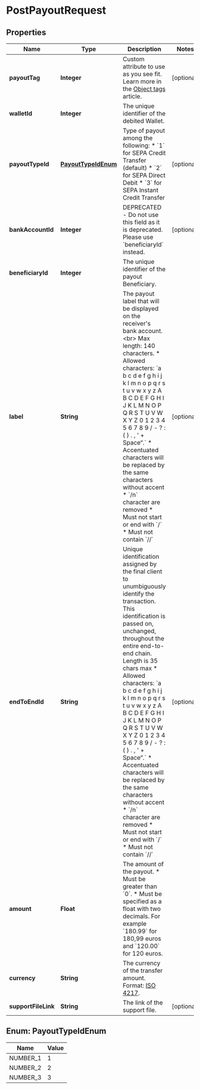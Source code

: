 

# PostPayoutRequest


## Properties

| Name | Type | Description | Notes |
|------------ | ------------- | ------------- | -------------|
|**payoutTag** | **Integer** | Custom attribute to use as you see fit. Learn more in the [Object tags](/guide/api-basics/objects-tags.html#objects-tags) article.  |  [optional] |
|**walletId** | **Integer** | The unique identifier of the debited Wallet. |  |
|**payoutTypeId** | [**PayoutTypeIdEnum**](#PayoutTypeIdEnum) | Type of payout among the following: * &#x60;1&#x60; for SEPA Credit Transfer (default) * &#x60;2&#x60; for SEPA Direct Debit * &#x60;3&#x60; for SEPA Instant Credit Transfer  |  [optional] |
|**bankAccountId** | **Integer** | DEPRECATED - Do not use this field as it is deprecated. Please use &#x60;beneficiaryId&#x60; instead. |  [optional] |
|**beneficiaryId** | **Integer** | The unique identifier of the payout Beneficiary. |  |
|**label** | **String** | The payout label that will be displayed on the receiver&#39;s bank account. &lt;br&gt; Max length: 140 characters. * Allowed characters: &#x60;a b c d e f g h i j k l m n o p q r s t u v w x y z A B C D E F G H I J K L M N O P Q R S T U V W X Y Z 0 1 2 3 4 5 6 7 8 9 / - ? : ( ) . , &#39; + Space“.&#x60;  * Accentuated characters will be replaced by the same characters without accent  * &#x60;/n&#x60; character are removed * Must not start or end with &#x60;/&#x60; * Must not contain &#x60;//&#x60;  |  [optional] |
|**endToEndId** | **String** | Unique identification assigned by the final client to unumbiguously identify the transaction. This identification is passed on, unchanged, throughout the entire end-to-end chain. Length is 35 chars max * Allowed characters: &#x60;a b c d e f g h i j k l m n o p q r s t u v w x y z A B C D E F G H I J K L M N O P Q R S T U V W X Y Z 0 1 2 3 4 5 6 7 8 9 / - ? : ( ) . , &#39; + Space“.&#x60;  * Accentuated characters will be replaced by the same characters without accent  * &#x60;/n&#x60; character are removed * Must not start or end with &#x60;/&#x60; * Must not contain &#x60;//&#x60;  |  [optional] |
|**amount** | **Float** | The amount of the payout. * Must be greater than &#x60;0&#x60;.  * Must be specified as a float with two decimals.   For example &#x60;180.99&#x60; for 180,99 euros and &#x60;120.00&#x60; for 120 euros.   |  |
|**currency** | **String** | The currency of the transfer amount. Format: [ISO 4217](/guide/api-basics/data-format.html#currencies).  |  |
|**supportFileLink** | **String** | The link of the support file. |  [optional] |



## Enum: PayoutTypeIdEnum

| Name | Value |
|---- | -----|
| NUMBER_1 | 1 |
| NUMBER_2 | 2 |
| NUMBER_3 | 3 |




